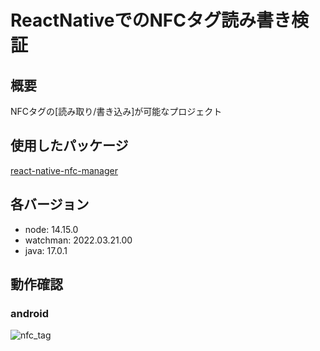 # ReactNativeでのNFCタグ読み書き検証
## 概要
NFCタグの[読み取り/書き込み]が可能なプロジェクト
## 使用したパッケージ
[react-native-nfc-manager](https://github.com/revtel/react-native-nfc-manager)
## 各バージョン
- node: 14.15.0
- watchman: 2022.03.21.00
- java: 17.0.1

## 動作確認
### android
![nfc_tag](https://user-images.githubusercontent.com/50512657/169638823-0911b0e4-383e-45ab-aebe-d78cf3d96263.gif)

